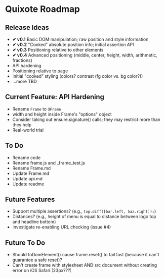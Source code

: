 # Quixote Roadmap

## Release Ideas

* **✔ v0.1** Basic DOM manipulation; raw position and style information
* **✔ v0.2** "Cooked" absolute position info; initial assertion API
* **✔ v0.3** Positioning relative to other elements
* **✔ v0.4** Advanced positioning (middle, center, height, width, arithmetic, fractions)
* API hardening
* Positioning relative to page
* Initial "cooked" styling (colors? contrast (fg color vs. bg color?))
* ...more TBD


## Current Feature: API Hardening

* Rename `Frame` to `QFrame`
* width and height inside Frame's "options" object
* Consider taking out ensure.signature() calls; they may restrict more than they help
* Real-world trial


## To Do

* Rename code
* Rename frame.js and _frame_test.js
* Rename Frame.md
* Update Frame.md
* Update api.md
* Update readme


## Future Features

* Support multiple assertions? (e.g., `top.diff([bar.left, baz.right]);`)
* Distances? (e.g., height of menu is equal to distance between logo top and headline bottom)
* Investigate re-enabling URL checking (issue #4)


## Future To Do

* Should toDomElement() cause frame.reset() to fail fast (because it can't guarantee a safe reset)?
* Can't create frame with stylesheet AND src document without creating error on iOS Safari (23px???)